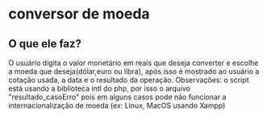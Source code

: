 # conversor de moeda
## O que ele faz?
O usuário digita o valor monetário em reais que deseja converter e escolhe a moeda que deseja(dólar,euro ou libra), após isso é mostrado ao usuário a cotação usada, a data e o resultado da operação.
 Observações:
 o script está usando a biblioteca intl do php, por isso o arquivo "resultado_casoErro" pois em alguns casos pode não funcionar a internacionalização de moeda (ex: Linux, MacOS usando Xampp)
